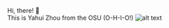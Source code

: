 Hi, there! 👋 \
This is Yahui Zhou from the OSU (O-H-I-O!)
![alt text](https://user-images.githubusercontent.com/119001848/204345112-89fe05d3-1a5e-42d5-a879-f4af9991b53a.jpeg)
